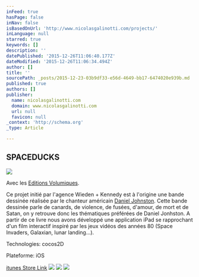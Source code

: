 ```yaml
---
inFeed: true
hasPage: false
inNav: false
isBasedOnUrl: 'http://www.nicolasgalinotti.com/projects/'
inLanguage: null
starred: true
keywords: []
description: ''
datePublished: '2015-12-26T11:06:40.177Z'
dateModified: '2015-12-26T11:06:34.494Z'
author: []
title: ''
sourcePath: _posts/2015-12-23-03b9df33-e56d-4649-bb17-6474020e939b.md
published: true
authors: []
publisher:
  name: nicolasgalinotti.com
  domain: www.nicolasgalinotti.com
  url: null
  favicon: null
_context: 'http://schema.org'
_type: Article

---
```

## SPACEDUCKS
![](http://static1.squarespace.com/static/5311b8fae4b0dd604b3770a9/t/531224bee4b05440097daf8f/1393697983887/SpaceDucks?format=750w)

Avec les [Editions Volumiques][0].

Ce projet initié par l'agence Wieden + Kennedy est à l'origine une bande dessinée réalisée par le chanteur américain [Daniel Johnston][1]. Cette bande dessinée parle de canards, de violence, de fusées, d'amour, de mort et de Satan, on y retrouve donc les thématiques préférées de Daniel Jonhston. A partir de ce livre nous avons développé une application iPad se rapprochant d'un film interactif inspiré par les jeux vidéos des années 80 (Space Invaders, Galaxian, lunar landing...).

Technologies: cocos2D

Plateforme: iOS

[itunes Store Link][2]
![](https://the-grid-user-content.s3-us-west-2.amazonaws.com/f79936d0-78a7-4694-b385-8269b4a52ae3.jpg)
![](https://the-grid-user-content.s3-us-west-2.amazonaws.com/9fbce9ab-838f-4d6a-9254-175cb6618855.jpg)
![](https://the-grid-user-content.s3-us-west-2.amazonaws.com/027c0b51-baf7-4caa-b948-4cc071526e80.jpg)

[0]: http://volumique.com/
[1]: http://fr.wikipedia.org/wiki/Daniel_Johnston
[2]: http://itunes.apple.com/us/app/daniel-johnstons-space-ducks/id507735628?mt=8